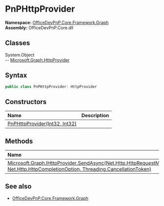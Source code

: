 # PnPHttpProvider

**Namespace:** [OfficeDevPnP.Core.Framework.Graph](OfficeDevPnP.Core.Framework.Graph.md)  
**Assembly:** OfficeDevPnP.Core.dll  
## Classes
System.Object  
-- [Microsoft.Graph.HttpProvider](Microsoft.Graph.HttpProvider.md)
## Syntax
```C#
public class PnPHttpProvider: HttpProvider
```
## Constructors
|**Name**|**Description**|
|:-----|:-----|
| [PnPHttpProvider(Int32, Int32)](PnPHttpProviderconstructor1details.md) | 
## Methods
|**Name**|**Description**|
|:-----|:-----|
| [Microsoft.Graph.IHttpProvider.SendAsync(Net.Http.HttpRequestMessage, Net.Http.HttpCompletionOption, Threading.CancellationToken)](PnPHttpProviderMicrosoft.Graph.IHttpProvider.SendAsyncNet.Http.HttpRequestMessageNet.Http.HttpCompletionOptionThreading.CancellationToken.md) | 
## See also
- [OfficeDevPnP.Core.Framework.Graph](OfficeDevPnP.Core.Framework.Graph.md)
